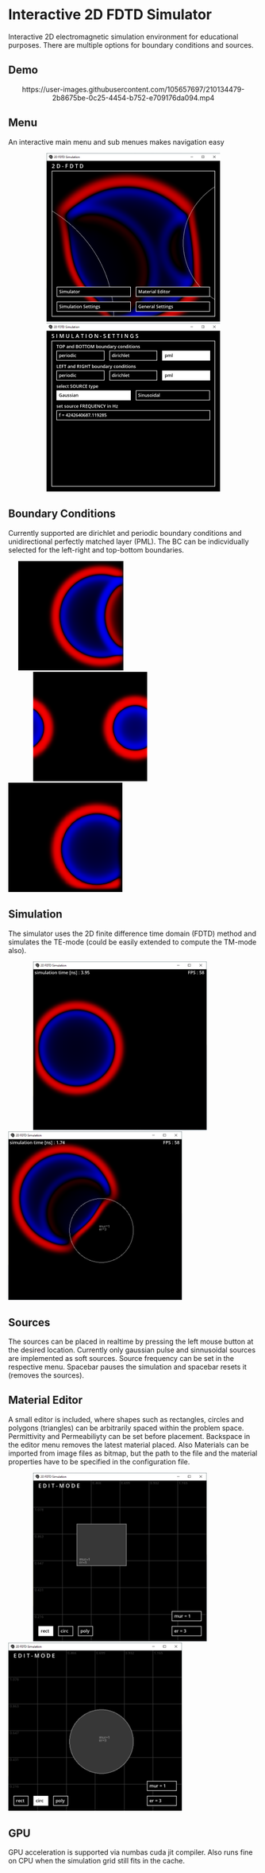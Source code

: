 # Interactive 2D FDTD Simulator

Interactive 2D electromagnetic simulation environment for educational purposes. There are multiple options for boundary conditions and sources.

## Demo


<p align="center">
  https://user-images.githubusercontent.com/105657697/210134479-2b8675be-0c25-4454-b752-e709176da094.mp4
</p>



## Menu

An interactive main menu and sub menues makes navigation easy

<p align="center">
  <img src="assets/menu.PNG" width="350"  hspace="50" />
  <img src="assets/menusim.PNG" width="350"  /> 
</p>


## Boundary Conditions

Currently supported are dirichlet and periodic boundary conditions and unidirectional perfectly matched layer (PML). The BC can be indicvidually selected 
for the left-right and top-bottom boundaries.

<p float="left">
  <img src="assets/dirichlet.png" height="220"  hspace="20" />
  <img src="assets/periodic.png" height="220"  hspace="50" /> 
  <img src="assets/pml.png" height="220" />
</p>


## Simulation

The simulator uses the 2D finite difference time domain (FDTD) method 
and simulates the TE-mode (could be easily extended to compute the TM-mode also).

<p float="left">
  <img src="assets/sim01.PNG" width="350"  hspace="50" />
  <img src="assets/sim02.PNG" width="350"  /> 
</p>




## Sources

The sources can be placed in realtime by pressing the left mouse button at the desired location. Currently only gaussian pulse and sinnusoidal sources are 
implemented as soft sources. Source frequency can be set in the respective menu. Spacebar pauses the simulation and spacebar resets it (removes the sources).


## Material Editor

A small editor is included, where shapes such as rectangles, circles and polygons (triangles) can be arbitrarily spaced within the problem space. Permittivity 
and Permeabiliyty can be set before placement. Backspace in the editor menu removes the latest material placed. Also Materials can be imported from image files 
as bitmap, but the path to the file and the material properties have to be specified in the configuration file.


<p float="left">
  <img src="assets/editor01.PNG" width="350"  hspace="50" />
  <img src="assets/editor02.PNG" width="350"  /> 
</p>


## GPU

GPU acceleration is supported via numbas cuda jit compiler. Also runs fine on CPU when the simulation grid still fits in the cache.
